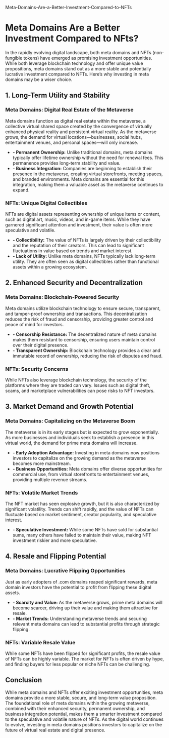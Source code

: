 Meta-Domains-Are-a-Better-Investment-Compared-to-NFTs

# Meta Domains Are a Better Investment Compared to NFts?

In the rapidly evolving digital landscape, both meta domains and NFTs (non-fungible tokens) have emerged as promising investment opportunities. While both leverage blockchain technology and offer unique value propositions, meta domains stand out as a more stable and potentially lucrative investment compared to NFTs. Here’s why investing in meta domains may be a wiser choice.

## 1. Long-Term Utility and Stability

### Meta Domains: Digital Real Estate of the Metaverse

Meta domains function as digital real estate within the metaverse, a collective virtual shared space created by the convergence of virtually enhanced physical reality and persistent virtual reality. As the metaverse grows, the demand for virtual locations—businesses, social hubs, entertainment venues, and personal spaces—will only increase.

+ **- Permanent Ownership:** Unlike traditional domains, meta domains typically offer lifetime ownership without the need for renewal fees. This permanence provides long-term stability and value.
+ **- Business Integration:** Companies are beginning to establish their presence in the metaverse, creating virtual storefronts, meeting spaces, and branded environments. Meta domains are essential for this integration, making them a valuable asset as the metaverse continues to expand.

### NFTs: Unique Digital Collectibles

NFTs are digital assets representing ownership of unique items or content, such as digital art, music, videos, and in-game items. While they have garnered significant attention and investment, their value is often more speculative and volatile.

+ **- Collectibility:** The value of NFTs is largely driven by their collectibility and the reputation of their creators. This can lead to significant fluctuations in value based on trends and market interest.
+ **- Lack of Utility:** Unlike meta domains, NFTs typically lack long-term utility. They are often seen as digital collectibles rather than functional assets within a growing ecosystem.

## 2. Enhanced Security and Decentralization

### Meta Domains: Blockchain-Powered Security

Meta domains utilize blockchain technology to ensure secure, transparent, and tamper-proof ownership and transactions. This decentralization reduces the risk of fraud and censorship, providing greater control and peace of mind for investors.

+ **- Censorship Resistance:** The decentralized nature of meta domains makes them resistant to censorship, ensuring users maintain control over their digital presence.
+ **- Transparent Ownership:** Blockchain technology provides a clear and immutable record of ownership, reducing the risk of disputes and fraud.

### NFTs: Security Concerns  

While NFTs also leverage blockchain technology, the security of the platforms where they are traded can vary. Issues such as digital theft, scams, and marketplace vulnerabilities can pose risks to NFT investors.

## 3. Market Demand and Growth Potential

### Meta Domains: Capitalizing on the Metaverse Boom

The metaverse is in its early stages but is expected to grow exponentially. As more businesses and individuals seek to establish a presence in this virtual world, the demand for prime meta domains will increase.

+ **- Early Adoption Advantage:** Investing in meta domains now positions investors to capitalize on the growing demand as the metaverse becomes more mainstream.
+ **- Business Opportunities:** Meta domains offer diverse opportunities for commercial use, from virtual storefronts to entertainment venues, providing multiple revenue streams.

### NFTs: Volatile Market Trends

The NFT market has seen explosive growth, but it is also characterized by significant volatility. Trends can shift rapidly, and the value of NFTs can fluctuate based on market sentiment, creator popularity, and speculative interest.

+ **- Speculative Investment:** While some NFTs have sold for substantial sums, many others have failed to maintain their value, making NFT investment riskier and more speculative.

## 4. Resale and Flipping Potential

### Meta Domains: Lucrative Flipping Opportunities

Just as early adopters of .com domains reaped significant rewards, meta domain investors have the potential to profit from flipping these digital assets.

+ **- Scarcity and Value:** As the metaverse grows, prime meta domains will become scarcer, driving up their value and making them attractive for resale.
+ **- Market Trends:** Understanding metaverse trends and securing relevant meta domains can lead to substantial profits through strategic flipping.

### NFTs: Variable Resale Value

While some NFTs have been flipped for significant profits, the resale value of NFTs can be highly variable. The market for NFTs is often driven by hype, and finding buyers for less popular or niche NFTs can be challenging.

## Conclusion

While meta domains and NFTs offer exciting investment opportunities, meta domains provide a more stable, secure, and long-term value proposition. The foundational role of meta domains within the growing metaverse, combined with their enhanced security, permanent ownership, and business integration potential, makes them a smarter investment compared to the speculative and volatile nature of NFTs. As the digital world continues to evolve, investing in meta domains positions investors to capitalize on the future of virtual real estate and digital presence.

